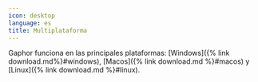 ```yaml
---
icon: desktop
language: es
title: Multiplataforma
---
```


Gaphor funciona en las principales plataformas: [Windows]({% link
download.md%}#windows), [Macos]({% link download.md %}#macos) y [Linux]({%
link download.md %}#linux).

